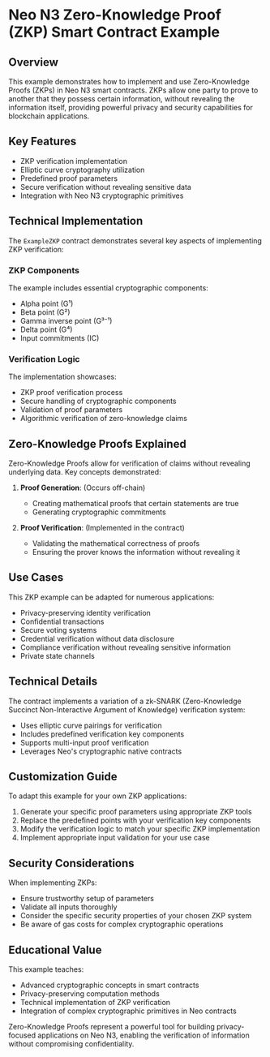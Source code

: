 # Neo N3 Zero-Knowledge Proof (ZKP) Smart Contract Example

## Overview
This example demonstrates how to implement and use Zero-Knowledge Proofs (ZKPs) in Neo N3 smart contracts. ZKPs allow one party to prove to another that they possess certain information, without revealing the information itself, providing powerful privacy and security capabilities for blockchain applications.

## Key Features
- ZKP verification implementation
- Elliptic curve cryptography utilization
- Predefined proof parameters
- Secure verification without revealing sensitive data
- Integration with Neo N3 cryptographic primitives

## Technical Implementation
The `ExampleZKP` contract demonstrates several key aspects of implementing ZKP verification:

### ZKP Components
The example includes essential cryptographic components:
- Alpha point (G¹)
- Beta point (G²)
- Gamma inverse point (G³⁻¹)
- Delta point (G⁴)
- Input commitments (IC)

### Verification Logic
The implementation showcases:
- ZKP proof verification process
- Secure handling of cryptographic components
- Validation of proof parameters
- Algorithmic verification of zero-knowledge claims

## Zero-Knowledge Proofs Explained
Zero-Knowledge Proofs allow for verification of claims without revealing underlying data. Key concepts demonstrated:

1. **Proof Generation**: (Occurs off-chain)
   - Creating mathematical proofs that certain statements are true
   - Generating cryptographic commitments

2. **Proof Verification**: (Implemented in the contract)
   - Validating the mathematical correctness of proofs
   - Ensuring the prover knows the information without revealing it

## Use Cases
This ZKP example can be adapted for numerous applications:
- Privacy-preserving identity verification
- Confidential transactions
- Secure voting systems
- Credential verification without data disclosure
- Compliance verification without revealing sensitive information
- Private state channels

## Technical Details
The contract implements a variation of a zk-SNARK (Zero-Knowledge Succinct Non-Interactive Argument of Knowledge) verification system:
- Uses elliptic curve pairings for verification
- Includes predefined verification key components
- Supports multi-input proof verification
- Leverages Neo's cryptographic native contracts

## Customization Guide
To adapt this example for your own ZKP applications:
1. Generate your specific proof parameters using appropriate ZKP tools
2. Replace the predefined points with your verification key components
3. Modify the verification logic to match your specific ZKP implementation
4. Implement appropriate input validation for your use case

## Security Considerations
When implementing ZKPs:
- Ensure trustworthy setup of parameters
- Validate all inputs thoroughly
- Consider the specific security properties of your chosen ZKP system
- Be aware of gas costs for complex cryptographic operations

## Educational Value
This example teaches:
- Advanced cryptographic concepts in smart contracts
- Privacy-preserving computation methods
- Technical implementation of ZKP verification
- Integration of complex cryptographic primitives in Neo contracts

Zero-Knowledge Proofs represent a powerful tool for building privacy-focused applications on Neo N3, enabling the verification of information without compromising confidentiality.